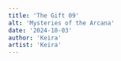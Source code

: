```yaml
---
title: 'The Gift 09'
alt: 'Mysteries of the Arcana'
date: '2024-10-03'
author: 'Keira'
artist: 'Keira'
---
```

